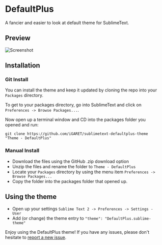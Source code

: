 # DefaultPlus
A fancier and easier to look at default theme for SublimeText.

## Preview
![Screenshot](http://i.imgur.com/7r8qQsS.png)


## Installation
### Git Install

You can install the theme and keep it updated by cloning the repo into your `Packages` directory.

To get to your packages directory, go into SublimeText and click on `Preferences -> Browse Packages...`.

Now open up a terminal window and CD into the packages folder you opened and run:

`git clone https://github.com/iGARET/sublimetext-defaultplus-theme "Theme - DefaultPlus"`

### Manual Install

* Download the files using the GitHub .zip download option
* Unzip the files and rename the folder to `Theme - DefaultPlus`
* Locate your `Packages` directory by using the menu item `Preferences -> Browse Packages...`
* Copy the folder into the packages folder that opened up.

## Using the theme
* Open up your settings `Sublime Text 2 -> Preferences -> Settings - User`
* Add (or change) the theme entry to `"theme": "DefaultPlus.sublime-theme"`


Enjoy using the DefaultPlus theme! If you have any issues, please don't hesitate to [report a new issue](https://github.com/iGARET/sublimetext-defaultplus-theme/issues).
